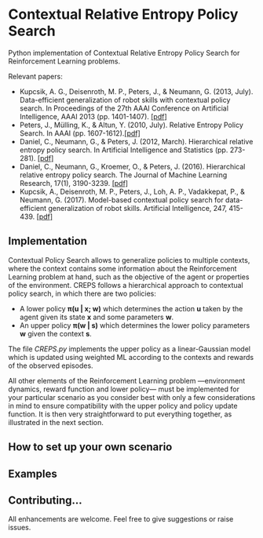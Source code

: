 # Contextual Relative Entropy Policy Search

Python implementation of Contextual Relative Entropy Policy Search for Reinforcement Learning problems.

Relevant papers:
 * Kupcsik, A. G., Deisenroth, M. P., Peters, J., & Neumann, G. (2013, July). Data-efficient generalization of robot skills with contextual policy search. In Proceedings of the 27th AAAI Conference on Artificial Intelligence, AAAI 2013 (pp. 1401-1407). [[pdf]](https://www.aaai.org/ocs/index.php/AAAI/AAAI13/paper/viewFile/6322/6842)
 * Peters, J., Mülling, K., & Altun, Y. (2010, July). Relative Entropy Policy Search. In AAAI (pp. 1607-1612).[[pdf]](http://www.aaai.org/ocs/index.php/AAAI/AAAI10/paper/viewFile/1851/2264)
 * Daniel, C., Neumann, G., & Peters, J. (2012, March). Hierarchical relative entropy policy search. In Artificial Intelligence and Statistics (pp. 273-281). [[pdf]](http://www.jmlr.org/proceedings/papers/v22/daniel12/daniel12.pdf)
 * Daniel, C., Neumann, G., Kroemer, O., & Peters, J. (2016). Hierarchical relative entropy policy search. The Journal of Machine Learning Research, 17(1), 3190-3239. [[pdf]](http://www.jmlr.org/papers/volume17/15-188/15-188.pdf)
 * Kupcsik, A., Deisenroth, M. P., Peters, J., Loh, A. P., Vadakkepat, P., & Neumann, G. (2017). Model-based contextual policy search for data-efficient generalization of robot skills. Artificial Intelligence, 247, 415-439. [[pdf]](http://eprints.lincoln.ac.uk/25774/1/Kupcsik_AIJ_2015.pdf)

## Implementation

Contextual Policy Search allows to generalize policies to multiple contexts, where the context contains some information about the Reinforcement Learning problem at hand, such as the objective of the agent or properties of the environment. CREPS follows a hierarchical approach to contextual policy search, in which there are two policies:
 * A lower policy __&pi;(u | x; w)__ which determines the action __u__ taken by the agent given its state __x__ and some parameters __w__.
 * An upper policy __&pi;(w | s)__  which determines the lower policy parameters __w__ given the context __s__.

The file *CREPS.py* implements the upper policy as a linear-Gaussian model which is updated using weighted ML according to the contexts and rewards of the observed episodes.

All other elements of the Reinforcement Learning problem &mdash;environment dynamics, reward function and lower policy&mdash; must be implemented for your particular scenario as you consider best with only a few considerations in mind to ensure compatibility with the upper policy and policy update function. It is then very straightforward to put everything together, as illustrated in the next section.

## How to set up your own scenario

## Examples

## Contributing...

All enhancements are welcome. Feel free to give suggestions or raise issues.
